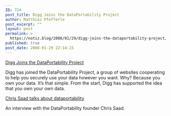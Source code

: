 ```yaml
---
ID: 724
post_title: Digg Joins the DataPortability Project
author: Matthias Pfefferle
post_excerpt: ""
layout: post
permalink: >
  https://notiz.blog/2008/01/29/digg-joins-the-dataportability-project/
published: true
post_date: 2008-01-29 22:14:15
---
```

<!-- wp:paragraph -->
<p><a href="http://blog.digg.com/?p=108">Digg Joins the DataPortability Project</a></p>
<!-- /wp:paragraph -->

<!-- wp:paragraph -->
<p>Digg has joined the DataPortability Project, a group of websites cooperating to help you securely use your data however you want. Why? Because you own your data. It’s that simple. From the start, Digg has supported the idea that you own your own data.</p>
<!-- /wp:paragraph -->

<!-- wp:paragraph -->
<p><a href="http://blog.communipedia.de/2008/01/28/chris-saad-uber-dataportability/">Chris Saad talks about dataportability</a></p>
<!-- /wp:paragraph -->

<!-- wp:paragraph -->
<p>An interview with the DataPortability founder Chris Saad.</p>
<!-- /wp:paragraph -->